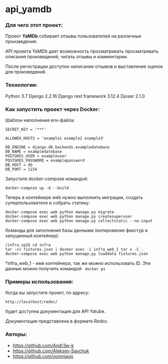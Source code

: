 # api_yamdb


### Для чего этот проект:
Проект **YaMDb** собирает отзывы пользователей на различные произведения.

API проекта YaMDb дает возможность просматривать просматривать описания произведений, читать отзывы и комментарии.

После регистрации доступно написание отзывов и выставление оценок для произведений. 
### Технологии:
Python 3.7
Django 2.2.16
Django rest framework 3.12.4
Djoser 2.1.0

### Как запустить проект через Docker:
Шаблон наполнения env-файла:
```
SECRET_KEY = '***'

ALLOWED_HOSTS = 'example1 example2 example3'

DB_ENGINE = django.db.backends.exampledatebase
DB_NAME = exampledatebase
POSTGRES_USER = exampleuser
POSTGRES_PASSWORD = examplepassword
DB_HOST = db
DB_PORT = 1234
```
Запустите docker-compose командой:
```
docker-compose up -d --build
```
Теперь в контейнере web нужно выполнить миграции, создать суперпользователя и собрать статику:
```
docker-compose exec web python manage.py migrate
docker-compose exec web python manage.py createsuperuser
docker-compose exec web python manage.py collectstatic --no-input 
```
Команды для заполнения базы данными (копирование фикстур в запущенный контейнер):
```
/infra_sp2$ cd infra
tar -cv fixtures.json | docker exec -i infra_web_1 tar x -C .
docker-compose exec web python manage.py loaddata fixtures.json
```
*infra_web_1 - имя контейнера, так же можно использовать ID.
Эти данные можно получить командой ``` docker ps```

### Примеры использования:
Когда вы запустите проект, по адресу:

```
http://localhost/redoc/
```
будет доступна документация для API Yatube. 

Документация представлена в формате Redoc.

### Авторы:
- https://github.com/Andr3w-k
- https://github.com/Aleksey-Savchuk
- https://github.com/yoninjago
